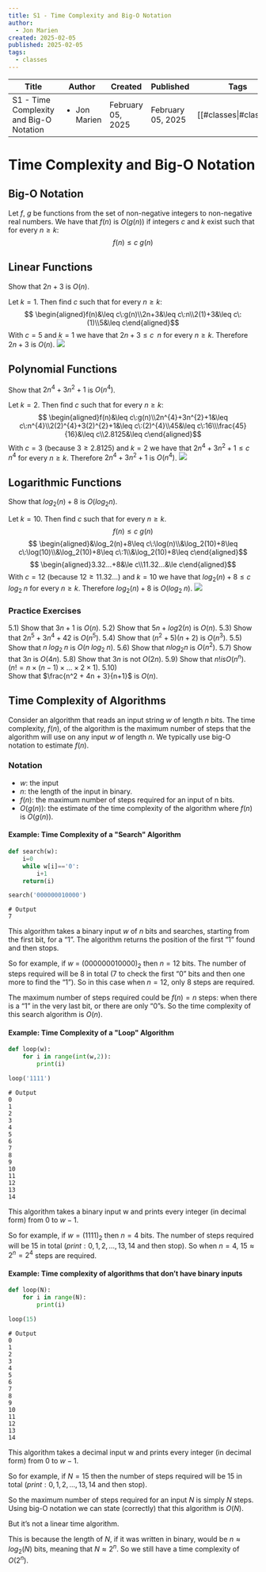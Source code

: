 ```yaml
---
title: S1 - Time Complexity and Big-O Notation
author:
  - Jon Marien
created: 2025-02-05
published: 2025-02-05
tags:
  - classes
---
```


| Title                                   | Author                       | Created           | Published         | Tags                   |
| --------------------------------------- | ---------------------------- | ----------------- | ----------------- | ---------------------- |
| S1 - Time Complexity and Big-O Notation | <ul><li>Jon Marien</li></ul> | February 05, 2025 | February 05, 2025 | [[#classes\|#classes]] |

# Time Complexity and Big-O Notation

## Big-O Notation
Let $f$, $g$ be functions from the set of non-negative integers to non-negative real numbers. We have that $f(n)$ is $O(g(n))$ if integers $c$ and $k$ exist such that for every $n ≥ k$:
$$ f(n)\leq c\:g(n)$$
## Linear Functions
Show that $2n + 3$ is $O(n)$.

Let $k = 1$. Then find $c$ such that for every $n ≥ k$:
$$ \begin{aligned}f(n)&\leq c\:g(n)\\2n+3&\leq c\:n\\2(1)+3&\leq c\:(1)\\5&\leq c\end{aligned}$$
With $c = 5$ and $k = 1$ we have that $2n + 3 ≤ c\;\;n$ for every $n ≥ k$. Therefore $2n + 3$ is $O(n)$.
![](S1%20-%20Time%20Complexity%20and%20Big-O%20Notation-February-3rd-2025-11-44-44.webp)

## Polynomial Functions
Show that $2n^4 + 3n^2 + 1$ is $O(n^4)$.

Let $k = 2$. Then find $c$ such that for every $n ≥ k$:
$$ \begin{aligned}f(n)&\leq c\:g(n)\\2n^{4}+3n^{2}+1&\leq c\:n^{4}\\2(2)^{4}+3(2)^{2}+1&\leq c\:(2)^{4}\\45&\leq c\:16\\\frac{45}{16}&\leq c\\2.8125&\leq c\end{aligned}$$
With $c = 3$ (because $3 ≥ 2.8125$) and $k = 2$ we have that $2n^4 + 3n^2 + 1 ≤ c\;\;n^4$ for every $n ≥ k$. Therefore $2n^4 + 3n^2 + 1$ is $O(n^4)$.
![](S1%20-%20Time%20Complexity%20and%20Big-O%20Notation-February-3rd-2025-11-47-07.webp)

## Logarithmic Functions
Show that $log_{2}(n) + 8$ is $O(log_{2}n)$.

Let $k = 10$. Then find $c$ such that for every $n ≥ k$.
$$ f(n)\leq c\:g(n)$$
$$ \begin{aligned}&\log_2(n)+8\leq c\:\log(n)\\&\log_2(10)+8\leq c\:\log(10)\\&\log_2(10)+8\leq c\:1\\&\log_2(10)+8\leq c\end{aligned}$$
$$ \begin{aligned}3.32...+8&\le c\\11.32...&\le c\end{aligned}$$
With $c = 12$ (because $12 ≥ 11.32...$) and $k = 10$ we have that $log_{2}(n) + 8 ≤ c\;\;log_{2}\;n$ for every $n ≥ k$. Therefore $log_{2}(n) + 8$ is $O(log_{2}\;n)$.
![](S1%20-%20Time%20Complexity%20and%20Big-O%20Notation-February-3rd-2025-11-53-35.webp)

### Practice Exercises
5.1) 
	Show that $3n + 1$ is $O(n)$. 
5.2) 
	Show that $5n + log2(n)$ is $O(n)$. 
5.3) 
	Show that $2n^5 + 3n^4 + 42$ is $O(n^5)$. 
5.4) 
	Show that $(n^2 + 5)(n + 2)$ is $O(n^3)$. 
5.5) 
	Show that $n\;log_{2}\;n$ is $O(n\;log_{2}\;n)$. 
5.6) 
	Show that $n log_{2} n$ is $O(n^2)$. 
5.7) 
	Show that $3n$ is $O(4n)$.
5.8) 
	Show that $3n$ is not $O(2n$). 
5.9) 
	Show that $n! is O(n^n)$. $( n! = n × (n − 1) × ... × 2 × 1 )$.
5.10)  
	Show that $\frac{n^2 + 4n + 3}{n+1}$ is $O(n)$.

## Time Complexity of Algorithms
Consider an algorithm that reads an input string $w$ of length $n$ bits. The time complexity, $f(n)$, of the algorithm is the maximum number of steps that the algorithm will use on any input $w$ of length $n$. We typically use big-O notation to estimate $f(n)$.
### Notation
- $w$: the input 
- $n$: the length of the input in binary. 
- $f(n)$: the maximum number of steps required for an input of n bits. 
- $O(g(n))$: the estimate of the time complexity of the algorithm where $f(n)$ is $O(g(n))$.
#### Example: Time Complexity of a "Search" Algorithm
```python
def search(w):
	i=0
	while w[i]=='0':
		i+1
	return(i)
```
```python
search('000000010000')
```
```
# Output
7
```

This algorithm takes a binary input $w$ of $n$ bits and searches, starting from the first bit, for a “$1$”. The algorithm returns the position of the first “$1$” found and then stops.

So for example, if $w$ = $(000000010000)_{2}$ then $n = 12$ bits. The number of steps required will be $8$ in total ($7$ to check the first “$0$” bits and then one more to find the “$1$”). So in this case when $n = 12$, only $8$ steps are required.

The maximum number of steps required could be $f(n) = n$ steps: when there is a “$1$” in the very last bit, or there are only “$0$”s. So the time complexity of this search algorithm is $O(n)$.

#### Example: Time Complexity of a "Loop" Algorithm
```python
def loop(w):
	for i in range(int(w,2)):
		print(i)
```
```python
loop('1111')
```
```
# Output
0
1
2
3
4
5
6
7
8
9
10
11
12
13
14
```

This algorithm takes a binary input w and prints every integer (in decimal form) from $0$ to $w − 1$.

So for example, if $w = (1111)_{2}$ then $n = 4$ bits. The number of steps required will be $15$ in total ($print: 0,1,2,...,13,14$ and then stop). So when $n = 4$, $15 ≈ 2^n = 2^4$ steps are required.

#### Example: Time complexity of algorithms that don’t have binary inputs
```python
def loop(N):
	for i in range(N):
		print(i)
```
```python
loop(15)
```
```
# Output
0
1
2
3
4
5
6
7
8
9
10
11
12
13
14
```
This algorithm takes a decimal input w and prints every integer (in decimal form) from $0$ to $w − 1$. 

So for example, if $N = 15$ then the number of steps required will be $15$ in total ($print: 0,1,2,...,13, 14$ and then stop). 

So the maximum number of steps required for an input $N$ is simply $N$ steps. Using big-O notation we can state (correctly) that this algorithm is $O(N)$. 

But it’s not a linear time algorithm. 

This is because the length of $N$, if it was written in binary, would be $n ≈ log_{2}(N)$ bits, meaning that $N ≈ 2^n$. So we still have a time complexity of $O(2^n)$.